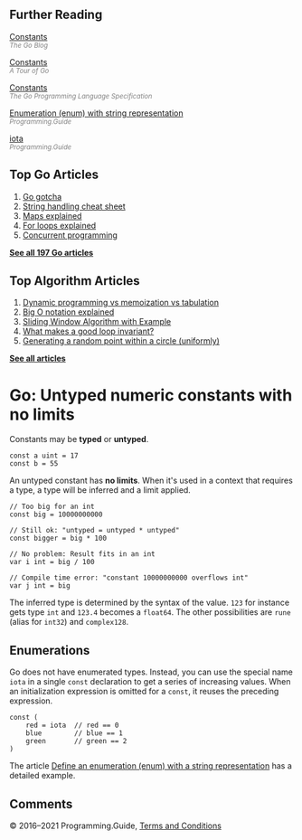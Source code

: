 



## Further Reading

[Constants](https://blog.golang.org/constants)  
<span style="color: grey; font-style: italic; font-size: smaller">The Go Blog</span>

[Constants](https://tour.golang.org/basics/15)  
<span style="color: grey; font-style: italic; font-size: smaller">A Tour of Go</span>

[Constants](https://golang.org/ref/spec#Constants)  
<span style="color: grey; font-style: italic; font-size: smaller">The Go Programming Language Specification</span>

[Enumeration (enum) with string representation](define-enumeration-string.html)  
<span style="color: grey; font-style: italic; font-size: smaller">Programming.Guide</span>

[iota](iota.html)  
<span style="color: grey; font-style: italic; font-size: smaller">Programming.Guide</span>

## Top Go Articles

1.  [Go gotcha](go-gotcha.html)
2.  [String handling cheat sheet](string-functions-reference-cheat-sheet.html)
3.  [Maps explained](maps-explained.html)
4.  [For loops explained](for-loop.html)
5.  [Concurrent programming](go-concurrency-tutorial.html)

[**See all 197 Go articles**](index.html)



## Top Algorithm Articles

1.  [Dynamic programming vs memoization vs tabulation](../dynamic-programming-vs-memoization-vs-tabulation.html)
2.  [Big O notation explained](../big-o-notation-explained.html)
3.  [Sliding Window Algorithm with Example](../sliding-window-example.html)
4.  [What makes a good loop invariant?](../what-makes-a-good-loop-invariant.html)
5.  [Generating a random point within a circle (uniformly)](../random-point-within-circle.html)

[**See all articles**](../index.html)

# Go: Untyped numeric constants with no limits

Constants may be **typed** or **untyped**.

    const a uint = 17
    const b = 55

An untyped constant has **no limits**. When it's used in a context that requires a type, a type will be inferred and a limit applied.

    // Too big for an int
    const big = 10000000000

    // Still ok: "untyped = untyped * untyped"
    const bigger = big * 100

    // No problem: Result fits in an int
    var i int = big / 100

    // Compile time error: "constant 10000000000 overflows int"
    var j int = big

The inferred type is determined by the syntax of the value. `123` for instance gets type `int` and `123.4` becomes a `float64`. The other possibilities are `rune` (alias for `int32`) and `complex128`.

## Enumerations

Go does not have enumerated types. Instead, you can use the special name `iota` in a single `const` declaration to get a series of increasing values. When an initialization expression is omitted for a `const`, it reuses the preceding expression.

    const (
        red = iota  // red == 0
        blue        // blue == 1
        green       // green == 2
    )

The article [Define an enumeration (enum) with a string representation](define-enumeration-string.html) has a detailed example.

## Comments



© 2016–2021 Programming.Guide, [Terms and Conditions](../terms-and-conditions.html)
